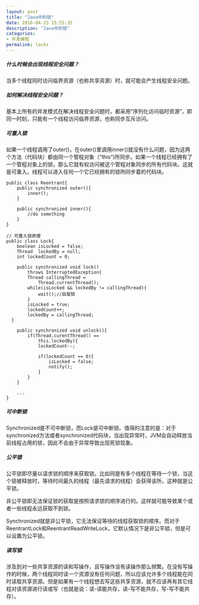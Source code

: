 ```yaml
---
layout: post
title: "Java中的锁"
date: 2016-04-23 15:55:35
description: "Java中的锁"
categories:
- 并发编程
permalink: locks
---  
```


##### 什么时候会出现线程安全问题？  
当多个线程同时访问临界资源（也称共享资源）时，就可能会产生线程安全问题。  
##### 如何解决线程安全问题？  
基本上所有的并发模式在解决线程安全问题时，都采用“序列化访问临时资源”，即同一时刻，只能有一个线程访问临界资源，也称同步互斥访问。  
##### 可重入锁  
如果一个线程调用了outer()，在outer()里调用inner()就没有什么问题，因为这两个方法（代码块）都由同一个管程对象（”this”)所同步。如果一个线程已经拥有了一个管程对象上的锁，那么它就有权访问被这个管程对象同步的所有代码块。这就是可重入。线程可以进入任何一个它已经拥有的锁所同步着的代码块。  

```vim  
public class Reentrant{
	public synchronized outer(){
		inner();
	}

	public synchronized inner(){
		//do something
	}
}

// 可重入锁原理
public class Lock{
	boolean isLocked = false;
	Thread  lockedBy = null;
	int lockedCount = 0;

	public synchronized void lock()
		throws InterruptedException{
		Thread callingThread =
			Thread.currentThread();
		while(isLocked && lockedBy != callingThread){
			wait();//自旋锁
		}
		isLocked = true;
		lockedCount++;
		lockedBy = callingThread;
  }

	public synchronized void unlock(){
		if(Thread.curentThread() ==
			this.lockedBy){
			lockedCount--;

			if(lockedCount == 0){
				isLocked = false;
				notify();
			}
		}
	}

	...
}
```  

##### 可中断锁  
Synchronized是不可中断锁，而Lock是可中断锁。值得的注意的是：对于synchronized方法或者synchronized代码块，当出现异常时，JVM会自动释放当前线程占用的锁，因此不会由于异常导致出现死锁现象。  

##### 公平锁  
公平锁即尽量以请求锁的顺序来获取锁。比如同是有多个线程在等待一个锁，当这个锁被释放时，等待时间最久的线程（最先请求的线程）会获得该所，这种就是公平锁。  

非公平锁即无法保证锁的获取是按照请求锁的顺序进行的。这样就可能导致某个或者一些线程永远获取不到锁。  

Synchronized就是非公平锁，它无法保证等待的线程获取锁的顺序。而对于ReentrantLock和ReentrantReadWriteLock，它默认情况下是非公平锁，但是可以设置为公平锁。  

##### 读写锁  
涉及到对一些共享资源的读和写操作，且写操作没有读操作那么频繁。在没有写操作的时候，两个线程同时读一个资源没有任何问题，所以应该允许多个线程能在同时读取共享资源。但是如果有一个线程想去写这些共享资源，就不应该再有其它线程对该资源进行读或写（也就是说：读-读能共存，读-写不能共存，写-写不能共存）。
